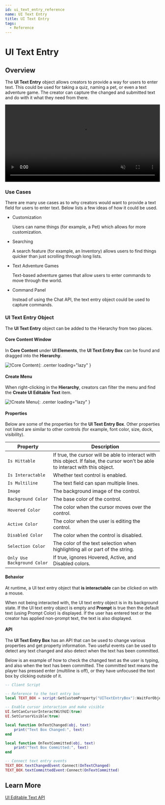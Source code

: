 ```yaml
---
id: ui_text_entry_reference
name: UI Text Entry
title: UI Text Entry
tags:
  - Reference
---
```


<!--@TODO: Correct name in Create menu (Text Entry vs Editable Text) -->
<!--@TODO: Add more Learn more links (i.e, tutorial) -->

# UI Text Entry

## Overview

The **UI Text Entry** object allows creators to provide a way for users to enter text. This could be used for taking a quiz, naming a pet, or even a text adventure game. The creator can capture the changed and submitted text and do with it what they need from there.

<div class="mt-video" style="width:100%">
    <video autoplay muted playsinline controls loop class="center" style="width:100%">
        <source src="/img/UITextEntry/preview.mp4" type="video/mp4" />
    </video>
</div>

### Use Cases

There are many use cases as to why creators would want to provide a text field for users to enter text. Below lists a few ideas of how it could be used.

- Customization

    Users can name things (for example, a Pet) which allows for more customization.

- Searching

    A search feature (for example, an Inventory) allows users to find things quicker than just scrolling through long lists.

- Text Adventure Games

    Text-based adventure games that allow users to enter commands to move through the world.

- Command Panel

    Instead of using the Chat API, the text entry object could be used to capture commands.

### UI Text Entry Object

The **UI Text Entry** object can be added to the Hierarchy from two places.

#### Core Content Window

In **Core Content** under **UI Elements**, the **UI Text Entry Box** can be found and dragged into the **Hierarchy**.

![!Core Content](../img/UITextEntry/core_content.png){: .center loading="lazy" }

#### Create Menu

When right-clicking in the **Hierarchy**, creators can filter the menu and find the **Create UI Editable Text** item.

![!Create Menu](../img/UITextEntry/create_menu.png){: .center loading="lazy" }

#### Properties

Below are some of the properties for the **UI Text Entry Box**. Other properties not listed are similar to other controls (for example, font color, size, dock, visibility).

| Property | Description |
| -------- | ----------- |
| `Is Hittable` | If true, the cursor will be able to interact with this object. If false, the cursor won't be able to interact with this object. |
| `Is Interactable` | Whether text control is enabled. |
| `Is Multiline` | The text field can span multiple lines. |
| `Image` | The background image of the control. |
| `Background Color` | The base color of the control. |
| `Hovered Color` | The color when the cursor moves over the control. |
| `Active Color` | The color when the user is editing the control. |
| `Disabled Color` | The color when the control is disabled. |
| `Selection Color` | The color of the text selection when highlighting all or part of the string. |
| `Only Use Background Color` | If true, ignores Hovered, Active, and Disabled colors. |

#### Behavior

At runtime, a UI text entry object that **is interactable** can be clicked on with a mouse.

When not being interacted with, the UI text entry object is in its background state. If the UI text entry object is empty and **Prompt** is true then the default text (using Prompt Color) is displayed. If the user has entered text or the creator has applied non-prompt text, the text is also displayed.

#### API

The **UI Text Entry Box** has an API that can be used to change various properties and get property information. Two useful events can be used to detect any text changed and also detect when the text has been committed.

Below is an example of how to check the changed text as the user is typing, and also when the text has been committed. The committed text means the player has pressed enter (multiline is off), or they have unfocused the text box by clicking outside of it.

```lua
-- Client Script

-- Reference to the text entry box
local TEXT_BOX = script:GetCustomProperty("UITextEntryBox"):WaitForObject()

-- Enable cursor interaction and make visible
UI.SetCanCursorInteractWithUI(true)
UI.SetCursorVisible(true)

local function OnTextChanged(obj, text)
    print("Text Box Changed:", text)
end

local function OnTextCommitted(obj, text)
    print("Text Box Committed:", text)
end

-- Connect text entry events
TEXT_BOX.textChangedEvent:Connect(OnTextChanged)
TEXT_BOX.textCommittedEvent:Connect(OnTextCommitted)
```

## Learn More

[UI Editable Text API](../api/uieditabletext.md)
